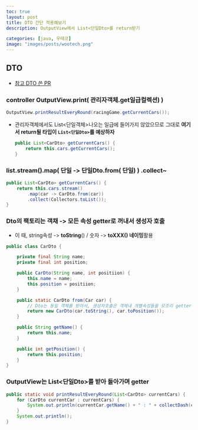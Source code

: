 ```yaml
---
toc: true
layout: post
title: DTO 간단 적용해보기
description: OutputView에서 List<단일Dto>를 return받기

categories: [java, 우테코]
image: "images/posts/wootech.png"
---
```


## DTO

- [참고 DTO 쓴 PR](https://github.com/jinyoungchoi95/java-racingcar/blob/step1/src/main/java/racingcar/controller/RacingCarDto.java)



### controller OutputView.print(  관리자객체.get일급컬렉션) )

```java
OutputView.printResultEveryRound(racingGame.getCurrentCars());
```

- 관리자객체에서도 List<단일객체>나오는 일급에 들어가지 않았으므로 그대로 **여기서 return될 타입이 `List<단일Dto>`를 예상하자**

    ```java
    public List<CarDto> getCurrentCars() {
        return this.cars.getCurrentCars();
    }
    ```

    



### list.stream().map( 단일 -> 단일Dto.from( 단일) ) .collect~

```java
public List<CarDto> getCurrentCars() {
    return this.cars.stream()
        .map(car -> CarDto.from(car))
        .collect(Collectors.toList());
}
```


### Dto의 팩토리는 객채 -> 모든 속성 getter로 꺼내서 생성자 호출

- 이 때, string속성 -> **toString**() / 숫자 -> **toXXX() 네이밍**활용

```java
public class CarDto {

	private final String name;
	private final int position;

	public CarDto(String name, int positiion) {
		this.name = name;
		this.position = positiion;
	}

	public static CarDto from(Car car) {
		// Dto는 동일 객체를 받아서, 생성자호출은 객체내 개별속성들을 모조리 getter
		return new CarDto(car.toString(), car.toPosition());
	}

	public String getName() {
		return this.name;
	}

	public int getPosition() {
		return this.position;
	}
}
```



### OutputView는 List<단일Dto>를 받아 돌아가며 getter

```java
public static void printResultEveryRound(List<CarDto> currentCars) {
    for (CarDto currentCar : currentCars) {
        System.out.println(currentCar.getName() + " : " + collectDash(currentCar.getPosition()));
    }
    System.out.println();
}
```

